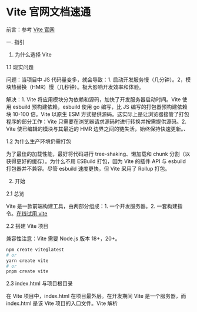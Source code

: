 # Vite 官网文档速通

前言：参考 [Vite 官网](https://cn.vitejs.dev/)

一. 指引

1. 为什么选择 Vite

1.1 现实问题

问题：当项目中 JS 代码量变多，就会导致：1. 启动开发服务慢（几分钟）。2，模块热替换（HMR）慢（几秒钟）。极大影响开发效率和体验。

解决：1. Vite 将应用模块分为依赖和源码，加快了开发服务器启动时间。Vite 使用 esbuild 预构建依赖，esbuild 使用 go 编写，比 JS 编写的打包器预构建依赖块 10-100 倍。Vite 以原生 ESM 方式提供源码。这实际上是让浏览器接管了打包程序的部分工作：Vite 只需要在浏览器请求源码时进行转换并按需提供源码。2. Vite 使已编辑的模块与其最近的 HMR 边界之间的链失活，始终保持快速更新。、

1.2 为什么生产环境仍需打包

为了最佳的加载性能，最好将代码进行 tree-shaking、懒加载和 chunk 分割（以获得更好的缓存）。为什么不用 ESBuild 打包，因为 Vite 的插件 API 与 esbuild 打包器并不兼容。尽管 esbuild 速度更快，但 Vite 采用了 Rollup 打包。

2. 开始

2.1 总览

Vite 是一款前端构建工具，由两部分组成：1. 一个开发服务器。2. 一套构建指令。[在线试用 vite](https://stackblitz.com/edit/vitejs-vite-heargv?file=index.html&terminal=dev)

2.2 搭建 Vite 项目

兼容性注意：Vite 需要 Node.js 版本 18+，20+。

```sh
npm create vite@latest
# or
yarn create vite
# or
pnpm create vite
```

2.3 index.html 与项目根目录

在 Vite 项目中，index.html 在项目最外层。在开发期间 Vite 是一个服务器，而 index.html 是该 Vite 项目的入口文件。Vite 解析 <script type="module" src="..."> 指向 JavaScript 源码。index.html 中 URL 将被自动转换，不再需要 %PUBLIC_URL% 占位符了。

2.4 命令行界面

在通过脚手架创建的 Vite 项目中默认的 npm scripts：

```sh
{
  "scripts": {
    "dev": "vite", // 启动开发服务器，别名：`vite dev`，`vite serve`
    "build": "vite build", // 为生产环境构建产物
    "preview": "vite preview" // 本地预览生产构建产物
  }
}
```

3. 功能

Vite 通过原生 ESM 导入提供了许多主要用于打包场景的增强功能。

3.1 NPM 依赖解析和预构建

原生 ES 导入不支持下面这样的裸模块导入，Vite 将会检测到所有裸模块导入，并进行： 1. 预构建。2. 重写导入为合法的 URL

```js
import { someMethod } from "my-dep";
```

3.2 TS

Vite 天然支持引入 .ts 文件。Vite 使用 esbuild 将 TS 转译为 JS，Vite 为了将类型定义用在客户端需要设置 d.ts 文件，或者添加到 tsconfig.ts 中的 compilerOptions.types 中。设置后会提供：资源导入、import.meta.env、import.meta.hot 的类型定义补充。

```ts
// d.ts
/// <reference types="vite/client" />
```

```json
// tsconfig.ts
{
  "compilerOptions": {
    "types": ["vite/client"]
  }
}
```

要覆盖默认类型定义，新建一个包含你所定义类型的文件，然后在 d.ts 注释前引入。

```ts
// vite-env-override.d.ts (the file that contains your typings):
declare module "*.svg" {
  const content: React.FC<React.SVGProps<SVGElement>>;
  export default content;
}
```

```ts
// The file containing the reference to vite/client
/// <reference types="./vite-env-override.d.ts" />
/// <reference types="vite/client" />
```

3.3 CSS

以 .module.css 为后缀的 CSS 被认为是 CSS modules 文件。导入这样的文件会返回一个相应的模块对象：

```css
/* example.module.css */
.red {
  color: red;
}
```

```js
import classes from "./example.module.css";
document.getElementById("foo").className = classes.red;
```

通过 ?inline 关闭 css 注入页面，使 css 样式失效。

```js
import "../src/assets/css/index.scss?inline";
```

3.4 JSON

JSON 可以被直接导入 —— 同样支持具名导入：

```js
// 导入整个对象
import json from "./example.json";
// 根字段具名导入 —— 有效帮助 treeshaking！(只打包用到的依赖)
import { field } from "./example.json";
```

3.5 Glob 导入

import.meta.glob 函数从文件系统导入多个模块，默认是懒加载的，过动态导入实现，传入 { eager: true } 转化为直接引入。传入{ as: "raw", eager: true }转化为字符串形式。

```js
const modules = import.meta.glob("./dir/*.js");
// 转译为
const modules = {
  "./dir/foo.js": () => import("./dir/foo.js"),
  "./dir/bar.js": () => import("./dir/bar.js"),
};

const modules = import.meta.glob("./dir/*.js", { eager: true });
// 转译为
import * as __glob__0_0 from "./dir/foo.js";
import * as __glob__0_1 from "./dir/bar.js";
const modules = {
  "./dir/foo.js": __glob__0_0,
  "./dir/bar.js": __glob__0_1,
};

const modules = import.meta.glob("./dir/*.js", { as: "raw", eager: true });
// 转译为
const modules = {
  "./dir/foo.js": 'export default "foo"\n',
  "./dir/bar.js": 'export default "bar"\n',
};
```

使用数组多个匹配文件。

```js
const modules = import.meta.glob(["./dir/*.js", "./another/*.js"]);
```

使用 ！排除匹配中的一些文件

```js
const modules = import.meta.glob(["./dir/*.js", "!**/bar.js"]);
// 转译为
const modules = {
  "./dir/foo.js": () => import("./dir/foo.js"),
};
```

3.6 构建优化

CSS 代码分割

Vite 会根据异步 chunk 模块生成单独的 CSS 文件。在异步 chunk 加载完成时通过 <link> 标签载入，该异步 chunk 只在 CSS 加载完毕后执行，避免发生 FOUC (无样式内容闪烁)。通过设置 build.cssCodeSplit 为 false 来禁用 CSS 代码分割。将所有 CSS 抽取到一个文件。

异步 Chunk 加载优化

问题：在无优化的情境下，当异步 chunk A 被导入时，浏览器将必须请求和解析 A，弄清楚它也需要共用 chunk C。这会导致额外的网络往返：

```
Entry ---> A ---> C
```

解决：Vite 使用预加载步骤自动重写代码，来分割动态导入调用，以实现当 A 被请求时，C 也将 同时 被请求：

```
Entry ---> (A + C)
```

4. 命令行界面

```sh
# 启动 Vite 开发服务器
vite [root]


# 构建生产版本
vite build [root]


# 预构建依赖
vite optimize [root]

# 本地预览构建产物
vite preview [root]
```

5. 使用插件

5.1 添加插件

添加后，在 vite.config.js 配置文件中的 plugins 数组中引入它。例如，要想为传统浏览器提供支持：

```sh
$ npm add -D @vitejs/plugin-legacy
```

```js
// vite.config.js
import legacy from "@vitejs/plugin-legacy";
import { defineConfig } from "vite";

export default defineConfig({
  plugins: [
    legacy({
      targets: ["defaults", "not IE 11"],
    }),
  ],
});
```

5.2 按需应用

使用 apply 属性指明插件在 'build' 或 'serve' 哪种模式时调用：

```js
// vite.config.js
import typescript2 from "rollup-plugin-typescript2";
import { defineConfig } from "vite";

export default defineConfig({
  plugins: [
    {
      ...typescript2(),
      apply: "build",
    },
  ],
});
```

6. 依赖预构建

首次启动 vite 时，Vite 会预构建项目依赖。目的在于：1. 将 CommonJS 或 UMD 转化为 ES 模块。2. 将许多内部模块的 ESM 依赖项转换为单个模块。

7. 构建生产版本

打包运行 vite build 命令。将 <root>/index.html 作为构建入口点，生成静态部署的应用包。

8. 部署静态站点

默认打包文件 dist，可通过 build.outDir 修改。vite preview 只作预览本地构建，不应作为生产服务器。Vite 构建的项目已经配置好了 npm scripts：

```json
{
  "scripts": {
    "build": "vite build",
    "preview": "vite preview"
  }
}
```

8.1 构建应用

运行 npm run build 打包，默认打包到 dist 文件夹，可以将 dist 文件夹部署到你喜欢的平台。构建完成后通过 npm run preview 在本地启动一个静态 wbe 服务器，将 dist 文件夹运行在 http://localhost:4173，这样可以在本地查看构建产物是否正常运行。可以通过 --port 配置端口。

```sh
# 打包
npm run build

# 预览
npm run preview
# or
npm run preview --port 8080
```

9.2 GitHub Pages

在 vite.config.js 中设置正确的 base：

如果你正要部署到 https://<USERNAME>.github.io/，或者通过 GitHub Pages 部署到一个自定义域名（例如 www.example.com），请将 base 设置为 '/'。或者，你也可以从配置中移除 base，因为它默认为 '/'。
如果你正在部署到 https://<USERNAME>.github.io/<REPO>/（例如你的仓库地址为 https://github.com<USERNAME>/<REPO>），那么请将 base 设置为 '/<REPO>/'。

进入仓库 settings 页面的 GitHub Pages 配置，选择部署来源为“GitHub Actions”，这将引导你创建一个构建和部署项目的工作流程，我们提供了一个安装依赖项和使用 npm 构建的工作流程样本：

```yml
# 将静态内容部署到 GitHub Pages 的简易工作流程
name: Deploy static content to Pages

on:
  # 仅在推送到默认分支时运行。
  push:
    branches: ["main"]

  # 这个选项可以使你手动在 Action tab 页面触发工作流
  workflow_dispatch:

# 设置 GITHUB_TOKEN 的权限，以允许部署到 GitHub Pages。
permissions:
  contents: read
  pages: write
  id-token: write

# 允许一个并发的部署
concurrency:
  group: "pages"
  cancel-in-progress: true

jobs:
  # 单次部署的工作描述
  deploy:
    environment:
      name: github-pages
      url: ${{ steps.deployment.outputs.page_url }}
    runs-on: ubuntu-latest
    steps:
      - name: Checkout
        uses: actions/checkout@v4
      - name: Set up Node
        uses: actions/setup-node@v3
        with:
          node-version: 18
          cache: "npm"
      - name: Install dependencies
        run: npm install
      - name: Build
        run: npm run build
      - name: Setup Pages
        uses: actions/configure-pages@v3
      - name: Upload artifact
        uses: actions/upload-pages-artifact@v2
        with:
          # Upload dist repository
          path: "./dist"
      - name: Deploy to GitHub Pages
        id: deployment
        uses: actions/deploy-pages@v2
```

9.3 GitLab Pages 配合 GitLab CI

在 vite.config.js 中设置正确的 base。

如果你要部署在 https://<USERNAME or GROUP>.gitlab.io/ 上，你可以省略 base 使其默认为 '/'。
如果你要部署在 https://<USERNAME or GROUP>.gitlab.io/<REPO>/ 上，例如你的仓库地址为 https://gitlab.com/<USERNAME>/<REPO>，那么请设置 base 为 '/<REPO>/'。

在项目根目录创建一个 .gitlab-ci.yml 文件，并包含以下内容。它将使得每次你更改内容时都重新构建与部署站点：

```yaml
image: node:16.5.0
pages:
  stage: deploy
  cache:
    key:
      files:
        - package-lock.json
      prefix: npm
    paths:
      - node_modules/
  script:
    - npm install
    - npm run build
    - cp -a dist/. public/
  artifacts:
    paths:
      - public
  rules:
    - if: $CI_COMMIT_BRANCH == $CI_DEFAULT_BRANCH
```

10. 环境变量与模式

10.1 环境变量

Vite 在一个特殊的 import.meta.env 对象上暴露环境变量。这里有一些在所有情况下都可以使用的内建变量：

import.meta.env.MODE: {string} 应用运行的模式。
import.meta.env.BASE_URL: {string} 部署应用时的基本 URL。他由 base 配置项决定。
import.meta.env.PROD: {boolean} 应用是否运行在生产环境（使用 NODE_ENV='production' 运行开发服务器或构建应用时使用 NODE_ENV='production' ）。
import.meta.env.DEV: {boolean} 应用是否运行在开发环境 (永远与 import.meta.env.PROD 相反)。
import.meta.env.SSR: {boolean} 应用是否运行在 server 上。

9.2 .env 文件

Vite 使用 dotenv 加载额外的环境变量，指定模式的优先级(.env.development)高于通用模式(.env)，并通过 import.meta.env 暴露给客户端，变量命名必须以 VITE\_为前缀才会被暴露出去，

```sh
.env                # 所有情况下都会加载
.env.local          # 所有情况下都会加载，但会被 git 忽略
.env.[mode]         # 只在指定模式下加载
.env.[mode].local   # 只在指定模式下加载，但会被 git 忽略
```

随着环境变量越来越多，我们希望 TS 可以给出智能提示，可以通过在 src 下创建 env.d.ts，然后定义如下代码实现：

```ts
/// <reference types="vite/client" />

interface ImportMetaEnv {
  readonly VITE_APP_TITLE: string;
  // 更多环境变量...
}

interface ImportMeta {
  readonly env: ImportMetaEnv;
}
```

9.3 在 HTML 中使用

任何命名的环境变量可以在 HTML 中使用，用法 %ENV_NAME%：

```html
<h1>Vite is running in %MODE%</h1>
<p>Using data from %VITE_API_URL%</p>
```

9.4 模式

vite 加载 .env.development 的环境变量，vite build 加载的 .env.prodution 的环境变量，可以通过 --mode 替换加载的环境变量，比如在 staging(预发布)模式下构建应用加载 .env.staing 的环境变量：

```sh
vite build --mode staging
```


10. 性能优化

10.1 减少解析操作

Vite 支持通过 resolve.extensions 选项“猜测”导入路径，该选项默认为 ['.mjs', '.js', '.mts', '.ts', '.jsx', '.tsx', '.json']。当使用 import './Component' 导入 ./Component.jsx 时，Vite 将运行以下步骤来解析它：

| 检查 ./Component 是否存在，不存在。
| 检查 ./Component.mjs 是否存在，不存在。
| 检查 ./Component.js 是否存在，不存在。
| 检查 ./Component.mts 是否存在，不存在。
| 检查 ./Component.ts 是否存在，不存在。
| 检查 ./Component.jsx 是否存在，存在！

如上，导入一个文件需要进行 6 次文件系统检查。隐式导入越多，解析所需的时间就越多。所以明确导入路径，例如：import './Component.jsx' 可以减速解析时间。

10.2 避免使用桶文件

桶文件（barrel files）是重新导出同一目录下其他文件 API 的文件。例如：

```js
// src/utils/index.js
export * from "./color.js";
export * from "./dom.js";
export * from "./slash.js";
```

导入一个单独的 API，import { slash } from './utils'，需要获取和转换桶文件中的所有文件。这意味着在初始页面加载时，加载的文件比所需的要更多，导致页面加载速度变慢。所以应避免使用桶文件（barrel files），直接导入单独API：import { slash } from './utils/slash.js'

二. 配置

1. 配置 Vite

运行 vite 时会自动解析项目根目录下名为 vite.config.js 的配置文件。可以通过 --config 命令行选项指定一个配置文件

```sh
vite --config my-config.js
```

1.1 情景配置

如果配置文件需要基于（dev/serve 或 build）命令或者不同的 模式 来决定选项：

```js
// 开发参数：{ development, serve, false, false }
export default defineConfig(({ command, mode, isSsrBuild, isPreview }) => {
  // "serve" 开发环境，"build" 生产环境
  if (command === "serve") {
    return {
      // dev 独有配置
    };
  } else {
    // command === 'build'
    return {
      // build 独有配置
    };
  }
});
```

1.2 在配置中使用环境变量

Vite 默认是不加载环境变量，可以通过 loadEnv 函数来加载指定的 .env 文件。

```js
import { defineConfig, loadEnv } from "vite";

export default defineConfig(({ command, mode }) => {
  // 根据当前工作目录中的 `mode` 加载 .env 文件
  // 设置第三个参数为 '' 来加载所有环境变量，而不管是否有 `VITE_` 前缀。
  const env = loadEnv(mode, process.cwd(), "");
  return {
    // vite 配置
    define: {
      __APP_ENV__: JSON.stringify(env.APP_ENV),
    },
  };
});
```

2. 共享选项

2.1 root

类型：string，默认：process.cwd();

项目根目录（index.html 文件所在的位置）。

2.2 base

类型：string，默认：/

开发或生产环境服务的公共基础路径。

2.3 mode

类型：string，默认：'development' 开发，'production' 构建

配置后会将 serve 和 build 时的模式都覆盖掉。

2.4 define

类型：Record<string, any>

定义全局常量替换方式。

```js
export default defineConfig({
  define: {
    __APP_VERSION__: JSON.stringify("v1.0.0"),
    __API_URL__: "window.__backend_api_url",
  },
});
```

NOTE：对于使用 TypeScript 的开发者来说，请确保在 env.d.ts 或 vite-env.d.ts 文件中添加类型声明，以获得类型检查以及代码提示。

```ts
// vite-env.d.ts
declare const __APP_VERSION__: string;
```

2.5 plugins

类型：(Plugin | Plugin[] | Promise<Plugin | Plugin[]>)[]

需要用到的插件数组。

2.6 publicDir

类型：string | false，默认："public"

作为静态资源服务的文件夹。

2.7 cacheDir

类型：string，默认："node_modules/.vite"

存储缓存文件的目录。

2.8 resolve.alias

类型：Record<string, string> | Array<{ find: string | RegExp, replacement: string, customResolver?: ResolverFunction | ResolverObject }>

当使用文件系统路径的别名时，请始终使用绝对路径。

2.9 resolve.dedupe

类型：string[]

强制 Vite 始终将列出的依赖项解析为同一副本

2.10 resolve.conditions

类型：string[]

解决程序包中 情景导出 时的其他允许条件。

```json
{
  "exports": {
    ".": {
      "import": "./index.esm.js",
      "require": "./index.cjs.js"
    }
  }
}
```

2.11 resolve.mainFields

类型：string[]，默认：['browser', 'module', 'jsnext:main', 'jsnext']

package.json 中，在解析包的入口点时尝试的字段列表。

2.12 resolve.extensions

类型：string[]，默认：['.mjs', '.js', '.mts', '.ts', '.jsx', '.tsx', '.json']

导入时想要省略的扩展名列表。

2.13 resolve.preserveSymlinks

类型：Boolean，默认：false

启用此选项会使 Vite 通过原始文件路径（即不跟随符号链接的路径）而不是真正的文件路径（即跟随符号链接后的路径）确定文件身份。

2.14 css.modules

配置 CSS modules 的行为。

2.15 css.postcss

类型：string | (postcss.ProcessOptions & { plugins?: postcss.AcceptedPlugin[] })

内联的 PostCSS 配置

2.16 css.preprocessorOptions

类型：Record<string, object>

指定传递给 CSS 预处理器的选项。

2.17 css.devSourcemap

类型：boolean，默认：false

在开发过程中是否启用 sourcemap。

2.18 css.transformer

类型：'postcss' | 'lightningcss'，默认：'postcss'

2.19 css.lightningcss

该选项用于配置 Lightning CSS。

2.20 json.namedExports

类型：boolean，默认：true

是否支持从 .json 文件中进行按名导入。

2.21 json.stringify

类型：boolean，默认：false

若设置为 true，导入的 JSON 会被转换为 export default JSON.parse("...")，这样会比转译成对象字面量性能更好，尤其是当 JSON 文件较大的时候。

2.22 esbuild

类型：ESBuildOptions | false

ESBuildOptions 继承自 esbuild 转换选项。

```js
export default defineConfig({
  esbuild: {
    jsxFactory: "h",
    jsxFragment: "Fragment",
  },
});
```

2.23 assetsInclude

类型：string | RegExp | (string | RegExp)[]

指定额外的 picomatch 模式 作为静态资源处理。

```js
export default defineConfig({
  assetsInclude: ["**/*.gltf"],
});
```

2.24 logLevel

类型：'info' | 'warn' | 'error' | 'silent'

调整控制台输出的级别，默认为 'info'。

2.25 customLogger

类型：使用自定义 logger 记录消息。

2.26 clearScreen

类型：boolean，默认：true

设为 false 可以避免 Vite 清屏而错过在终端中打印某些关键信息。

2.27 envDir

类型：string，默认：root

用于加载 .env 文件的目录。

2.28 envPrefix

类型：string | string[]，默认：VITE\_

以 envPrefix 开头的环境变量会通过 import.meta.env 暴露在你的客户端源码中。

2.29 appType

类型：'spa' | 'mpa' | 'custom'，默认：'spa'

3. 服务器选择

3.1 server.host

类型：string | boolean，默认：'localhost'

指定服务器应该监听哪个 IP 地址。

3.2 server.port

类型：number，默认：5173

指定开发服务器端口。

3.3 server.strictPort

类型：boolean

设为 true 时若端口已被占用则会直接退出，而不是尝试下一个可用端口。

3.4 server.https

类型：https.ServerOptions

启用 TLS + HTTP/2。

3.5 server.open

类型：boolean | string

开发服务器启动时，自动在浏览器中打开应用程序。

3.6 server.proxy

类型：Record<string, string | ProxyOptions>

为开发服务器配置自定义代理规则。

```js
export default defineConfig({
  server: {
    proxy: {
      // 字符串简写写法：http://localhost:5173/foo -> http://localhost:4567/foo
      "/foo": "http://localhost:4567",
      // 带选项写法：http://localhost:5173/api/bar -> http://jsonplaceholder.typicode.com/bar
      "/api": {
        target: "http://jsonplaceholder.typicode.com",
        changeOrigin: true,
        rewrite: (path) => path.replace(/^\/api/, ""),
      },
      // 正则表达式写法：http://localhost:5173/fallback/ -> http://jsonplaceholder.typicode.com/
      "^/fallback/.*": {
        target: "http://jsonplaceholder.typicode.com",
        changeOrigin: true,
        rewrite: (path) => path.replace(/^\/fallback/, ""),
      },
      // 使用 proxy 实例
      "/api": {
        target: "http://jsonplaceholder.typicode.com",
        changeOrigin: true,
        configure: (proxy, options) => {
          // proxy 是 'http-proxy' 的实例
        },
      },
      // 代理 websockets 或 socket.io 写法：ws://localhost:5173/socket.io -> ws://localhost:5174/socket.io
      "/socket.io": {
        target: "ws://localhost:5174",
        ws: true,
      },
    },
  },
});
```

3.7 server.cors

类型：boolean | CorsOptions

为开发服务器配置 CORS。

3.8 server.headers

类型：OutgoingHttpHeaders

指定服务器响应的 header。

3.9 server.hmr

类型：boolean | { protocol?: string, host?: string, port?: number, path?: string, timeout?: number, overlay?: boolean, clientPort?: number, server?: Server }

禁用或配置 HMR 连接（用于 HMR websocket 必须使用不同的 http 服务器地址的情况）。

3.10 server.warmup

类型：{ clientFiles?: string[], ssrFiles?: string[] }

提前转换和缓存文件以进行预热。

```js
export default defineConfig({
  server: {
    warmup: {
      clientFiles: ["./src/components/*.vue", "./src/utils/big-utils.js"],
      ssrFiles: ["./src/server/modules/*.js"],
    },
  },
});
```

3.11 server.watch

类型：object | null

传递给 chokidar 的文件系统监听器选项。

3.12 server.middlewareMode

类型：'ssr' | 'html'，默认：false

以中间件模式创建 Vite 服务器。

3.13 server.fs.strict

类型：boolean，默认：true

限制为工作区 root 路径以外的文件的访问。

3.14 server.fs.allow

类型：string[]

限制哪些文件可以通过 /@fs/ 路径提供服务。

3.15 server.fs.deny

类型：string[]，默认：['.env', '.env.*', '*.{crt,pem}']

3.16 server.origin

类型：string

用于定义开发调试阶段生成资源的 origin。

```js
export default defineConfig({
  server: {
    origin: "http://127.0.0.1:8080",
  },
});
```

3.17 server.sourcemapIgnoreList

类型：false | (sourcePath: string, sourcemapPath: string) => boolean，默认：(sourcePath) => sourcePath.includes('node_modules')

是否忽略服务器 sourcemap 中的源文件，用于填充 x_google_ignoreList source map 扩展。

```js
export default defineConfig({
  server: {
    // 这是默认值，它将把所有路径中含有 node_modules 的文件
    // 添加到忽略列表中。
    sourcemapIgnoreList(sourcePath, sourcemapPath) {
      return sourcePath.includes('node_modules')
    }
  }
};
```

4. 构建选择

4.1 build.target

类型：string | string[]，默认：'modules'

设置最终构建的浏览器兼容目标。

4.2 build.modulePreload

类型：boolean | { polyfill?: boolean, resolveDependencies?: ResolveModulePreloadDependenciesFn }，默认值：{ polyfill: true }

默认情况下，一个 模块预加载 polyfill 会被自动注入。

4.3 build.outDir

类型：string，默认：dist

指定输出路径（相对于 项目根目录).

4.4 build.assetsDir

类型：string，默认：assets

指定生成静态资源的存放路径（相对于 build.outDir）。

4.5 build.assetsInlineLimit

类型：number，默认：4096

小于此阈值的导入或引用资源将内联为 base64 编码，以避免额外的 http 请求。

4.6 build.cssCodeSplit

类型：boolean，默认：true

启用/禁用 CSS 代码拆分。

4.7 build.cssTarget

类型：string | string[]，默认：与 build.target 一致

此选项允许用户为 CSS 的压缩设置一个不同的浏览器 target，此处的 target 并非是用于 JavaScript 转写目标。

5. 预览选择
6. 依赖优化选择
7. SSR 选择
8. Worker 选择
